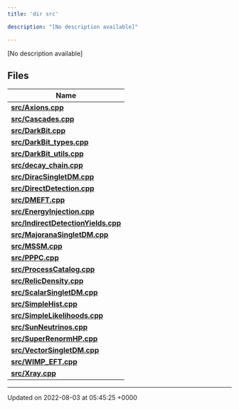 ```yaml
---
title: 'dir src'

description: "[No description available]"

---
```







[No description available]

## Files

| Name           |
| -------------- |
| **[src/Axions.cpp](/documentation/code/main/files/axions_8cpp/#file-axions.cpp)**  |
| **[src/Cascades.cpp](/documentation/code/main/files/cascades_8cpp/#file-cascades.cpp)**  |
| **[src/DarkBit.cpp](/documentation/code/main/files/darkbit_8cpp/#file-darkbit.cpp)**  |
| **[src/DarkBit_types.cpp](/documentation/code/main/files/darkbit__types_8cpp/#file-darkbit-types.cpp)**  |
| **[src/DarkBit_utils.cpp](/documentation/code/main/files/darkbit__utils_8cpp/#file-darkbit-utils.cpp)**  |
| **[src/decay_chain.cpp](/documentation/code/main/files/decay__chain_8cpp/#file-decay-chain.cpp)**  |
| **[src/DiracSingletDM.cpp](/documentation/code/main/files/diracsingletdm_8cpp/#file-diracsingletdm.cpp)**  |
| **[src/DirectDetection.cpp](/documentation/code/main/files/directdetection_8cpp/#file-directdetection.cpp)**  |
| **[src/DMEFT.cpp](/documentation/code/main/files/dmeft_8cpp/#file-dmeft.cpp)**  |
| **[src/EnergyInjection.cpp](/documentation/code/main/files/energyinjection_8cpp/#file-energyinjection.cpp)**  |
| **[src/IndirectDetectionYields.cpp](/documentation/code/main/files/indirectdetectionyields_8cpp/#file-indirectdetectionyields.cpp)**  |
| **[src/MajoranaSingletDM.cpp](/documentation/code/main/files/majoranasingletdm_8cpp/#file-majoranasingletdm.cpp)**  |
| **[src/MSSM.cpp](/documentation/code/main/files/mssm_8cpp/#file-mssm.cpp)**  |
| **[src/PPPC.cpp](/documentation/code/main/files/pppc_8cpp/#file-pppc.cpp)**  |
| **[src/ProcessCatalog.cpp](/documentation/code/main/files/processcatalog_8cpp/#file-processcatalog.cpp)**  |
| **[src/RelicDensity.cpp](/documentation/code/main/files/relicdensity_8cpp/#file-relicdensity.cpp)**  |
| **[src/ScalarSingletDM.cpp](/documentation/code/main/files/scalarsingletdm_8cpp/#file-scalarsingletdm.cpp)**  |
| **[src/SimpleHist.cpp](/documentation/code/main/files/simplehist_8cpp/#file-simplehist.cpp)**  |
| **[src/SimpleLikelihoods.cpp](/documentation/code/main/files/simplelikelihoods_8cpp/#file-simplelikelihoods.cpp)**  |
| **[src/SunNeutrinos.cpp](/documentation/code/main/files/sunneutrinos_8cpp/#file-sunneutrinos.cpp)**  |
| **[src/SuperRenormHP.cpp](/documentation/code/main/files/superrenormhp_8cpp/#file-superrenormhp.cpp)**  |
| **[src/VectorSingletDM.cpp](/documentation/code/main/files/vectorsingletdm_8cpp/#file-vectorsingletdm.cpp)**  |
| **[src/WIMP_EFT.cpp](/documentation/code/main/files/wimp__eft_8cpp/#file-wimp-eft.cpp)**  |
| **[src/Xray.cpp](/documentation/code/main/files/xray_8cpp/#file-xray.cpp)**  |






-------------------------------

Updated on 2022-08-03 at 05:45:25 +0000
